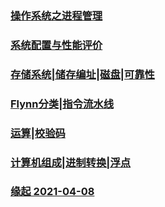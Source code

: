 ### **[操作系统之进程管理](./notes/21-04-17-1.md)**

### **[系统配置与性能评价](./notes/21-04-17-0.md)**

### **[存储系统|储存编址|磁盘|可靠性](./notes/21-04-16-1.md)**

### **[Flynn分类|指令流水线](./notes/21-04-16-0.md)**

### [运算|校验码](./notes/21-04-15.md)

### [计算机组成|进制转换|浮点](./notes/21-04-12.md)

### [缘起 2021-04-08](./notes/hi.md)

